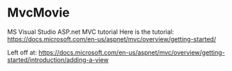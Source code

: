# MvcMovie
MS Visual Studio ASP.net MVC tutorial
Here is the tutorial: https://docs.microsoft.com/en-us/aspnet/mvc/overview/getting-started/

Left off at: https://docs.microsoft.com/en-us/aspnet/mvc/overview/getting-started/introduction/adding-a-view
